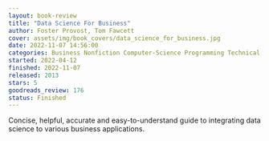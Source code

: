 ```yaml
---
layout: book-review
title: "Data Science For Business"
author: Foster Provost, Tom Fawcett
cover: assets/img/book_covers/data_science_for_business.jpg
date: 2022-11-07 14:56:00
categories: Business Nonfiction Computer-Science Programming Technical Artificial-Intelligence
started: 2022-04-12
finished: 2022-11-07
released: 2013
stars: 5
goodreads_review: 176
status: Finished
---
```


Concise, helpful, accurate and easy-to-understand guide to integrating data science to various business applications.